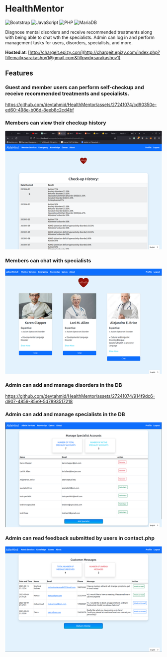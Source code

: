 # HealthMentor

![Bootstrap](https://img.shields.io/badge/bootstrap-%23563D7C.svg?style=for-the-badge&logo=bootstrap&logoColor=white)
![JavaScript](https://img.shields.io/badge/javascript-%23323330.svg?style=for-the-badge&logo=javascript&logoColor=%23F7DF1E)
![PHP](https://img.shields.io/badge/php-%23777BB4.svg?style=for-the-badge&logo=php&logoColor=white)
![MariaDB](https://img.shields.io/badge/MariaDB-003545?style=for-the-badge&logo=mariadb&logoColor=white)

Diagnose mental disorders and receive recommended treatments  along with being able to chat wth the specialists. Admin can log in and perform management tasks for users, disorders, specialists, and more.

**Hosted at**: [http://chargeit.epizy.com](http://chargeit.epizy.com/index.php?fillemail=sarakashov1@gmail.com&fillpwd=sarakashov1)



## Features

### Guest and member users can perform self-checkup and receive recommended treatments and specialists.

https://github.com/devtahmid/HealthMentor/assets/27241074/cd90350e-ed60-498e-b06d-8eeb8c2cd4bf


### Members can view their checkup history

![checkup history image](./readmeassets/checkuphistory.png)  


### Members can chat with specialists

![members chat with specialists ](./readmeassets/memberchathome.png)  


### Admin can add and manage disorders in the DB

https://github.com/devtahmid/HealthMentor/assets/27241074/914f9dc6-d907-4859-85e9-5d7893517218


### Admin can add and manage specialists in the DB

![manage specialists](./readmeassets/managespecialists.png)  


### Admin can read feedback submitted by users in contact.php

![read feedback from users](./readmeassets/readfeedbackfromusers.png)




